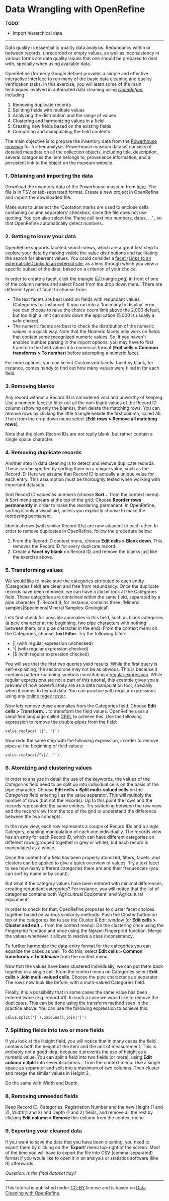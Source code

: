 # Data Wrangling with OpenRefine

__TODO:__

- Import hierarchical data

------

Data quality is essential to quality data analysis. Redundancy within or between records, unrecorded or empty values, as well as inconsistency in various forms are data quality issues that one should be prepared to deal with, specially when using available data.

OpenRefine (formerly Google Refine) provides a simple and effective interactive interface to run many of the basic data cleaning and quality verification tasks. In this exercise, you will learn some of the main techniques involved in automated data cleaning using [*OpenRefine*](http://openrefine.org/), including:

1. Removing duplicate records
2. Splitting fields with multiple values
3. Analyzing the distribution and the range of values
4. Clustering and harmonizing values in a field
5. Creating new fields based on the existing fields
6. Comparing and manipulating the field contents

 The main objective is to prepare the inventory data from the [Powerhouse museum](http://www.powerhousemuseum.com/) for further analysis. Powerhouse museum dataset consists of detailed metadata on all the collection objects, including title, description, several categories the item belongs to, provenance information, and a persistent link to the object on the museum website. 

### 1. Obtaining and importing the data[](https://programminghistorian.org/lessons/cleaning-data-with-openrefine#getting-started-installing-openrefine-and-importing-data)

Download the inventory data of the Powerhouse museum from [here](https://canvas.vu.nl/courses/31025/files/466427/download?verifier=Uo0qX1LA51jiqtmuAUU4jiXV6NmFjytAn55SmOws&wrap=1). The file is in TSV or tab-separated format. Create a new project in OpenRefine and import the downloaded file.

Make sure to unselect the ‘Quotation marks are used to enclose cells containing column separators’ checkbox, since the file does not use quoting. You can also select the ‘Parse cell text into numbers, dates, ...’ , so that OpenRefine automatically detect numbers.

### 2. Getting to know your data

OpenRefine supports faceted search views, which are a great first step to explore your data by making visible the value distributions and facilitating the search for aberrant values. You could consider a [facet (Links to an external site.)Links to an external site.](http://en.wikipedia.org/wiki/Faceted_search) as a lens through which you view a specific subset of the data, based on a criterion of your choice.

In order to create a facet, click the triangle (![triangle.png](https://canvas.vu.nl/courses/31025/files/466631/preview?verifier=MhIC891w7zGN5ek1QOrTblSuZeoWXtUZ9NGC9gs2)) in front of one of the column names and select Facet from the drop down menu. There are different types of facet to choose from.

- The text facets are best used on fields with redundant values (Categories for instance). If you run into a ‘too many to display’ error, you can choose to raise the choice count limit above the 2,000 default, but too high a limit can slow down the application (5,000 is usually a safe choice).
- The numeric facets are best to check the distribution of the numeric values in a quick way. Note that the Numeric facets only work on fields that contain some recognized numeric values. So, if you haven't enabled number parsing in the import options, you may have to first transform the field values into numerical format (**Edit cells > Common transforms > To number**) before attempting a numeric facet.

For more options, you can select Customized facets: facet by blank, for instance, comes handy to find out how many values were filled in for each field. 

### 3. Removing blanks

Any record without a Record ID is considered void and unworthy of keeping. Use a numeric facet to filter out all the non-blank values of the Record ID column (showing only the blanks), then delete the matching rows. You can remove rows by clicking the little triangle beside the first column, called All. Then from the crop down menu select (**Edit rows >** **Remove all matching rows**). 

Note that the blank Record IDs are not really blank, but rather contain a single space character.

### 4. Removing duplicate records

Another step in data cleaning is to detect and remove duplicate records. These can be spotted by sorting them on a unique value, such as the Record ID. Here we assume that Record ID is actually a unique value for each entry. This assumption must be thoroughly tested when working with important datasets.

Sort Record ID values as numbers (choose **Sort...** from the context menu). A Sort menu appears at the top of the grid. Choose **Reorder rows permanently** in order to make the reordering permanent. In OpenRefine, sorting is only a visual aid, unless you explicitly choose to make the reordering permanent. 

Identical rows (with similar Record IDs) are now adjacent to each other. In order to remove duplicates in OpenRefine, follow the procedure below:

1. From the Record ID context menu, choose **Edit cells >** **Blank down**. This removes the Record ID for every duplicate record.
2. Create a **Facet by blank** on Record ID, and remove the blanks just like the exercise above.

### 5. Transforming values

We would like to make sure the categories attributed to each entity (Categories field) are clean and free from redundancy. Once the duplicate records have been removed, we can have a closer look at the Categories field. These categories are contained within the same field, separated by a pipe character ‘|’. Record 9, for instance, contains three: ‘Mineral samples|Specimens|Mineral Samples-Geological’.

Lets first check for possible anomalies in this field, such as blank categories (a pipe character at the beginning, two pipe characters with nothing between them, or a pipe character in the end). From the context menu on the Categories, choose **Text Filter**. Try the following filters:

- || (with regular expression unchecked)
- ^\| (with regular expression checked)
- \|$ (with regular expression checked)

You will see that the first two queries yield results. While the first query is self-explaining, the second one may not be as obvious. This is because it contains pattern-matching symbols constituting a [regular expression](https://www.regular-expressions.info/). While regular expressions are not a part of this tutorial, this example gives you a preview of how powerful they are as a data manipulation tool, specially when it comes to textual data. You can practice with regular expressions using any [online regex tester](https://regex101.com/).

Now lets remove these anomalies from the Categories field. Choose **Edit cells > Transform...** to transform the field values. OpenRefine uses a simplified language called [GREL](https://github.com/OpenRefine/OpenRefine/wiki/General-Refine-Expression-Language) to achieve this. Use the following expression to remove the double-pipes from the field:

```
value.replace('||', '|')
```

Now redo the same step with the following expression, in order to remove pipes at the beginning of field values:

```
value.replace(/^\|/, '')
```

### 6. Atomizing and clustering values

In order to analyze in detail the use of the keywords, the values of the *Categories* field need to be split up into individual cells on the basis of the pipe character. Choose **Edit cells > Split multi-valued cells** on the *Categories* field entering | as the value separator. This will multiply the number of rows (but not the records). Up to this point the rows and the records represented the same entities. Try switching between the row view and the record view from the top of the grid to understand the difference between the two concepts. 

In the rows view, each row represents a couple of Record IDs and a single Category, enabling manipulation of each one individually. The records view has an entry for each Record ID, which can have different categories on different rows (grouped together in grey or white), but each record is manipulated as a whole.

Once the content of a field has been properly atomized, filters, facets, and clusters can be applied to give a quick overview of values. Try a text facet to see how many different categories there are and their frequencies (you can sort by name or by count). 

But what if the category values have been entered with minimal differences, creating redundant categories? For instance, you will notice that the list of categories contains both 'Agricultrual Equipment' and 'Agricultural equipment'.

In order to check for that, OpenRefine proposes to cluster facet choices together based on various similarity methods. Push the Cluster button on top of the categories list to see the Cluster & Edit window (or **Edit cells > Cluster and edit...** from the context menu). Do the clustering once using the Fingerprint function and once using the Ngram-Fingerprint function. Merge the values whenever it allows to resolve a case inconsistency. 

To further harmonize the data-entry format for the categories you can equalize the cases as well. To do this, select **Edit cells > Common transforms > To titlecase** from the context menu.

Now that the values have been clustered individually, we can put them back together in a single cell. From the context menu on Categories select **Edit cells > Join multi-valued cells**. Choose the pipe character as a separator. The rows now look like before, with a multi-valued Categories field.

Finally, it is a possibility that in some cases the same value has been entered twice (e.g. record 41). In such a case we would like to remove the duplicates. This can be done using the transform method seen in the practice above. You can use the following expression to achieve this:

```
value.split('|').uniques().join('|')
```

### 7. Splitting fields into two or more fields

If you look at the Height field, you will notice that in many cases the field contains both the height of the item and the unit of measurement. This is probably not a good idea, because it prevents the use of height as a numeric value. You can split a field into two fields (or more), using **Edit column > Split** into several columns... from the context menu. Use a single space as separator and split into a maximum of two columns. Then cluster and merge the similar values in Height 2.

Do the same with Width and Depth.

### 8. Removing unneeded fields

Keep Record ID, Categories, Registration Number and the new Height (1 and 2), Width(1 and 2) and Depth (1 and 2) fields, and remove all the rest by clicking **Edit column > Remove** this column from the context menu.

### 9. Exporting your cleaned data

If you want to save the data that you have been cleaning, you need to export them by clicking on the ‘**Export**’ menu top-right of the screen. Most of the time you will have to export the file into CSV (comma-separated) format if you woule like to open it in an analysis or statistics software (like R) afterwards. 

*Question: Is the final dataset tidy?*

------------

This tutorial is published under [CC-BY](https://creativecommons.org/licenses/by/4.0/deed.en) license and is based on [Data Cleaning with OpenRefine](https://programminghistorian.org/lessons/cleaning-data-with-openrefine).
